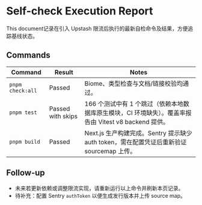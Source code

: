 # Self-check Execution Report

This document记录在引入 Upstash 限流后执行的最新自检命令及结果，方便追踪基线状态。

## Commands

| Command | Result | Notes |
| --- | --- | --- |
| `pnpm check:all` | Passed | Biome、类型检查与文档/链接校验均通过。 |
| `pnpm test` | Passed with skips | 166 个测试中有 1 个跳过（依赖本地数据库原生模块，CI 环境缺失）。覆盖率报告由 Vitest v8 backend 提供。 |
| `pnpm build` | Passed | Next.js 生产构建完成。Sentry 提示缺少 auth token，需在配置凭证后重新验证 sourcemap 上传。 |

## Follow-up

- 未来若更新依赖或调整限流实现，请重新运行以上命令并刷新本页记录。
- 待补充：配置 Sentry `authToken` 以便生成发行版本并上传 source map。
